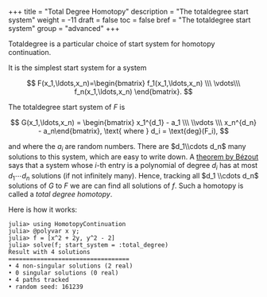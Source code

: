 +++
title = "Total Degree Homotopy"
description = "The totaldegree start system"
weight = -11
draft = false
toc = false
bref = "The totaldegree start system"
group = "advanced"
+++

Totaldegree is a particular choice of start system for homotopy continuation.

It is the simplest start system for a system


$$
F(x_1,\ldots,x_n)=\begin{bmatrix} f_1(x_1,\ldots,x_n) \\\ \vdots\\\ f_n(x_1,\ldots,x_n) \end{bmatrix}.
$$

The totaldegree start system of $F$ is

$$
G(x_1,\ldots,x_n) = \begin{bmatrix} x_1^{d_1} - a_1 \\\ \\vdots \\\  x_n^{d_n} - a_n\end{bmatrix}, \text{ where } d_i = \text{deg}(F_i),
$$

and where the $a_i$ are random numbers. There are $d_1\\cdots d_n$ many solutions to this system, which are easy to write down. A [theorem by Bézout](https://en.wikipedia.org/wiki/Bézout%27s_theorem) says that a system whose $i$-th entry is a polynomial of degree $d_i$ has at most $d_1\cdots d_n$ solutions (if not infinitely many). Hence, tracking all $d_1 \\cdots d_n$ solutions of $G$ to $F$ we are can find all solutions of $f$. Such a homotopy is called a *total degree homotopy*.

Here is how it works:

```julia-repl
julia> using HomotopyContinuation
julia> @polyvar x y;
julia> f = [x^2 + 2y, y^2 - 2]
julia> solve(f; start_system = :total_degree)
Result with 4 solutions
==================================
• 4 non-singular solutions (2 real)
• 0 singular solutions (0 real)
• 4 paths tracked
• random seed: 161239
```
